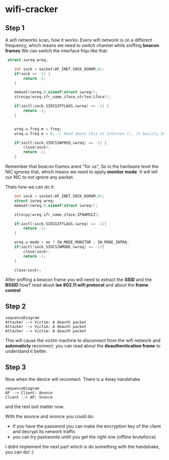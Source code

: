 # wifi-cracker
## Step 1
A wifi networks scan, how it works:
Every wifi network is on a different frequency, which means we need to switch channel while sniffing **beacon frames**
We can switch the interface frqu like that:
```c
 struct iwreq wreq;

    int sock = socket(AF_INET,SOCK_DGRAM,0);
    if(sock == -1) {
        return -1;
    }

    memset(&wreq,0,sizeof(struct iwreq));
    strncpy(wreq.ifr_name,iface,strlen(iface));

    if(ioctl(sock,SIOCGIFFLAGS,&wreq) == -1) {
        return -1;
    }


    wreq.u.freq.m = freq;
    wreq.u.freq.e = 6; // Read about this on internet (:, it basicly 10 to the power of...

    if(ioctl(sock,SIOCSIWFREQ,&wreq) == -1) {
        close(sock);
        return -1;
    }
```
Remember that beacon frames arent "for us",
So in the hardware level the NIC ignores that, which means we need to apply **monitor mode**.
It will tell our NIC to not ignore any packet.

Thats how we can do it:

```c
    int sock = socket(AF_INET,SOCK_DGRAM,0);
    struct iwreq wreq;
    memset(&wreq,0,sizeof(struct iwreq));

    strncpy(wreq.ifr_name,iface,IFNAMSIZ);

    if(ioctl(sock,SIOCGIFFLAGS,&wreq) == -1){
        return -1;
    }

    wreq.u.mode = on ? IW_MODE_MONITOR : IW_MODE_INFRA;
    if(ioctl(sock,SIOCSIWMODE,&wreq) == -1){
        close(sock);
        return -1;
    }

    close(sock);
```

After sniffing a beacon frame you will need to extract the **SSID** and the **BSSID**
how? read about **iee 802.11 wifi protocol** and about the **frame control**

## Step 2
```mermaid
sequenceDiagram
Attacker --> Victim: A deauth packet
Attacker --> Victim: A deauth packet
Attacker --> Victim: A deauth packet
```
This will cause the victim machine to disconnect from the wifi network and **automaticly** reconnect.
you can read about the **deauthentication frame** to understand it better.

## Step 3
Now when the device will reconnect.
There is a 4way handshake

```mermaid
sequenceDiagram
AP --> Client: Anonce
Client --> AP: Snonce
```
and the rest isnt matter now.

With the anonce and snonce you could do:
+ if you have the password you can make the encryption key of the client and decrypt its network traffic
+ you can try passwords untill you get the right one (offline bruteforce)

I didnt implement the next part which is do something with the handshake, you can do! :)
